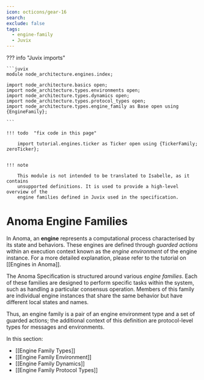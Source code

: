 ```yaml
---
icon: octicons/gear-16
search:
exclude: false
tags:
  - engine-family
  - Juvix
---
```



??? info "Juvix imports"

    ```juvix
    module node_architecture.engines.index;

    import node_architecture.basics open;
    import node_architecture.types.environments open;
    import node_architecture.types.dynamics open;
    import node_architecture.types.protocol_types open;
    import node_architecture.types.engine_family as Base open using {EngineFamily};

    ```

    !!! todo  "fix code in this page"

        import tutorial.engines.ticker as Ticker open using {TickerFamily; zeroTicker};


    !!! note

        This module is not intended to be translated to Isabelle, as it contains
        unsupported definitions. It is used to provide a high-level overview of the
        engine families defined in Juvix used in the specification.

# Anoma Engine Families

In Anoma, an **engine** represents a computational process characterised by its
state and behaviors. These engines are defined through _guarded actions_
within an execution context known as the _engine environment_ of the engine
instance. For a more detailed explanation, please refer to the tutorial on
[[Engines in Anoma]].

The Anoma Specification is structured around various _engine families_. Each of
these families are designed to perform specific tasks within the system, such as handling
a particular consensus operation. Members of this family are individual engine
instances that share the same behavior but have different local states and
names.

Thus, an engine family
is a pair of an engine environment type
and a set of guarded actions;
the additional context of this definition
are protocol-level types for messages and environments.

In this section:

- [[Engine Family Types]]
- [[Engine Family Environment]]
- [[Engine Family Dynamics]]
- [[Engine Family Protocol Types]]

<!--
## Engine Families in Juvix

Below, we use [Juvix](https://docs.juvix.org) to define a sum type to
index the different engine families.

!!! warning

  Please be aware that the definition of `AnomaEngineFamily` below is not yet final.
  For the time being, we are using the `Ticker` engine family as an example.
  We are continually expanding the Juvix part of the specification with new engine families.

```juvix
type AnomaEngineFamilyType :=
  | Ticker
  ;
```

## Engine Family Getters

Getters help retrieve types for specific engine families:

```
getEngineFamilyType (fam : AnomaEngineFamilyType) : Type :=
  case fam of {
  | Ticker := Ticker.EngineFamilyType
   };
```

```
getEngineInstanceType (fam : AnomaEngineFamilyType) : Type :=
  case fam of {
  | Ticker := Ticker.EngineInstanceType
   };
```

```
getEnvironmentType (fam : AnomaEngineFamilyType) : Type :=
  case fam of {
  | Ticker := Ticker.EnvType
   };
```

```
getGuardedActionType (fam : AnomaEngineFamilyType) : Type :=
  case fam of {
  | Ticker := Ticker.GuardedActionType
   };
```

## Engine Families in Juvix

While engine families provide a framework, in practice, we work with instances
of these engine families. Below, we define another union type to index engine
instances. Again, we use the Ticker engine family as an example. To list all
possible engine families, we use the Box type constructor to define a sum type.

??? quote "Auxiliary box types in Juvix"

    To list all possible engine families, we use the `Box` type constructor to
    define a sum type. So **Box A a** is a type-valued function that encapsulates
    a type along with a term of that type. It is used to group together the type
    information and its corresponding value within a single entity.

    ```
    Box (A : Type) (a : A) : Type := Pair Type A;
    ```

    For example,

    ```
    fourty-two : Type := Box Nat 42;
    ```

Then:

```
type AnomaEngineInstanceType :=
  | TickerInstance (Box Ticker.EngineInstanceType Ticker.TickerFamily)
  ;
```

As an example of an engine instance, we have the canonical ticker.

```
tickerInstance : getEngineInstanceType Ticker := zeroTicker;
```

-->
